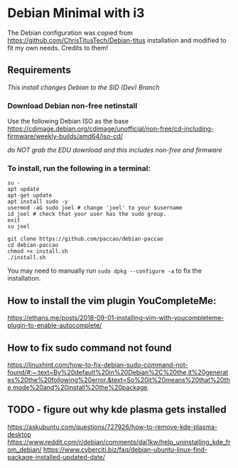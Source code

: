 # Debian Minimal with i3

The Debian configuration was copied from https://github.com/ChrisTitusTech/Debian-titus installation and modified to fit my own needs. Credits to them!

## Requirements

_This install changes Debian to the SID (Dev) Branch_

### Download Debian non-free netinstall

Use the following Debian ISO as the base <https://cdimage.debian.org/cdimage/unofficial/non-free/cd-including-firmware/weekly-builds/amd64/iso-cd/>

_do NOT grab the EDU download and this includes non-free and firmware_

### To install, run the following in a terminal:

```
su -
apt update
apt-get update
apt install sudo -y
usermod -aG sudo joel # change 'joel' to your $username
id joel # check that your user has the sudo group.
exit
su joel
```
```
git clone https://github.com/paccao/debian-paccao
cd debian-paccao
chmod +x install.sh
./install.sh
```

You may need to manually run `sudo dpkg --configure -a` to fix the installation.

## How to install the vim plugin YouCompleteMe:

https://ethans.me/posts/2018-09-01-installing-vim-with-youcompleteme-plugin-to-enable-autocomplete/

## How to fix sudo command not found
https://linuxhint.com/how-to-fix-debian-sudo-command-not-found/#:~:text=By%20default%20in%20Debian%2C%20the,it%20generates%20the%20following%20error.&text=So%20it%20means%20that%20the,mode%20and%20install%20the%20package.

## TODO - figure out why kde plasma gets installed
https://askubuntu.com/questions/727926/how-to-remove-kde-plasma-desktop
https://www.reddit.com/r/debian/comments/daj1kw/help_uninstalling_kde_from_debian/
https://www.cyberciti.biz/faq/debian-ubuntu-linux-find-package-installed-updated-date/
